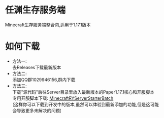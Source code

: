 # 任渊生存服务端
Minecraft生存服务端整合包,适用于1.17.1版本
# 如何下载
* 方法一:<br>
去Releases下载最新版本<br>
* 方法二:<br>
添加QQ群1029946156,群内下载
* 方法三:<br>
下载"源代码"后往Server目录里放入最新版本的Paper1.17.1核心和开服脚本<br>
专用开服脚本下载: [MinecraftRYServerStarterBatch](https://github.com/lRENyaaa/MinecraftRYServerStarterBatch)<br>
(这样你可以下载到开发中的版本,虽然可以体验到最新添加的功能,但是这可能会导致更多未解决的问题)
